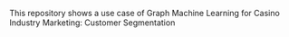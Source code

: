 This repository shows a use case of Graph Machine Learning for Casino Industry Marketing: Customer Segmentation
